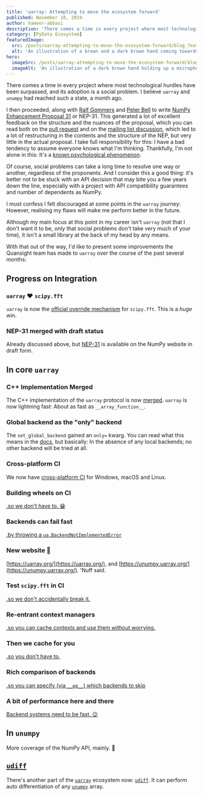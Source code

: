 ```yaml
---
title: 'uarray: Attempting to move the ecosystem forward'
published: November 10, 2019
author: hameer-abbasi
description: 'There comes a time in every project where most technological hurdles have been surpassed, and its adoption is a social problem. I believe uarray and unumpy had reached such a state, a month ago. I'd like to present some improvements the Quansight team has made to uarray over the course of the past several months.'
category: [PyData Ecosystem]
featuredImage:
  src: /posts/uarray-attempting-to-move-the-ecosystem-forward/blog_feature_var1.svg
  alt: 'An illustration of a brown and a dark brown hand coming towards each other to pass a business card with the logo of Quansight Labs.'
hero:
  imageSrc: /posts/uarray-attempting-to-move-the-ecosystem-forward/blog_feature_var2.svg
  imageAlt: 'An illustration of a dark brown hand holding up a microphone, with some graphical elements highlighting the top of the microphone.'
---
```


There comes a time in every project where most technological hurdles have been surpassed, and its adoption is a social problem. I believe `uarray` and `unumpy` had reached such a state, a month ago.

I then proceeded, along with [Ralf Gommers](https://github.com/rgommers) and [Peter Bell](https://github.com/peterbell10) to write [NumPy Enhancement Proposal 31](https://numpy.org/neps/nep-0031-uarray.html) or NEP-31. This generated a lot of excellent feedback on the structure and the nuances of the proposal, which you can read both on the [pull request](https://numpy.org/neps/nep-0031-uarray.html) and on the [mailing list discussion](https://mail.python.org/pipermail/numpy-discussion/2019-September/079961.html), which led to a lot of restructuring in the contents and the structure of the NEP, but very little in the actual proposal. I take full responsibility for this: I have a bad tendency to assume everyone knows what I'm thinking. Thankfully, I'm not alone in this: It's a [known psychological phenomenon](https://en.wikipedia.org/wiki/Curse_of_knowledge).

Of course, social problems can take a long time to resolve one way or another, regardless of the proponents. And I consider this a good thing: it's better not to be stuck with an API decision that may bite you a few years down the line, especially with a project with API compatibility guarantees and number of dependents as NumPy.

I must confess I felt discouraged at some points in the `uarray` journey: However, realising my flaws will make me perform better in the future.

Although my main focus at this point in my career isn't `uarray` (not that I don't want it to be, only that social problems don't take very much of your time), it isn't a small library at the back of my head by any means.

With that out of the way, I'd like to present some improvements the Quansight team has made to `uarray` over the course of the past several months:

## Progress on Integration
### `uarray` ❤️ `scipy.fft`
`uarray` is now the [official override mechanism](http://scipy.github.io/devdocs/fft.html#backend-control) for `scipy.fft`. This is a *huge* win.

### NEP-31 merged with draft status
Already discussed above, but [NEP-31](https://numpy.org/neps/nep-0031-uarray.html) is available on the NumPy website in draft form.

## In core `uarray`
### C++ Implementation Merged
The C++ implementation of the `uarray` protocol is now [merged](https://github.com/Quansight-Labs/uarray/pull/170). `uarray` is now lightning fast: About as fast as `__array_function__`.

### Global backend as the "only" backend
The `set_global_backend` gained an `only=` kwarg. You can read what this means in the [docs](https://uarray.org/en/latest/generated/uarray.set_global_backend.html), but basically: In the absence of any local backends; no other backend will be tried at all.

### Cross-platform CI
We now have [cross-platform CI](https://github.com/Quansight-Labs/uarray/pull/178) for Windows, macOS and Linux.

### Building wheels on CI
[.so we don't have to. 😁](https://github.com/Quansight-Labs/uarray/pull/193)

### Backends can fail fast
[.by throwing a `ua.BackendNotImplementedError`](https://github.com/Quansight-Labs/uarray/pull/199)

### New website 🥳
[https://uarray.org/](https://uarray.org/), and [https://unumpy.uarray.org/](https://unumpy.uarray.org/). 'Nuff said.

### Test `scipy.fft` in CI
[.so we don't accidentally break it.](https://github.com/Quansight-Labs/uarray/commit/ddbdad8bec3c94258e646313bcb20189f103a120)

### Re-entrant context managers
[.so you can cache contexts and use them without worrying.](https://github.com/Quansight-Labs/uarray/pull/207)

### Then we cache for you
[.so you don't have to.](https://github.com/Quansight-Labs/uarray/pull/210)

### Rich comparison of backends
[.so you can specify (via `__eq__`) which backends to skip](https://github.com/Quansight-Labs/uarray/pull/212)

### A bit of performance here and there
[Backend systems need to be fast. 😉](https://github.com/Quansight-Labs/uarray/pull/212)

## In `unumpy`
More coverage of the NumPy API, mainly. 🏃‍

## [`udiff`](https://github.com/Quansight-Labs/udiff)
There's another part of the [`uarray`](https://uarray.org/) ecosystem now: [`udiff`](https://github.com/Quansight-Labs/udiff). It can perform auto differentiation of any [`unumpy`](https://unumpy.uarray.org/) array.

